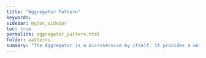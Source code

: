 ```yaml
---
title: "Aggregator Pattern"
keywords: 
sidebar: mydoc_sidebar
toc: true
permalink: aggregator_pattern.html
folder: patterns
summary: "The Aggregator is a microservice by itself. It provides a unified API to a client obtain data from various microservices. Unlike the API Gateway pattern, the Aggregator is usually not be an entry point to the system."
---
```


